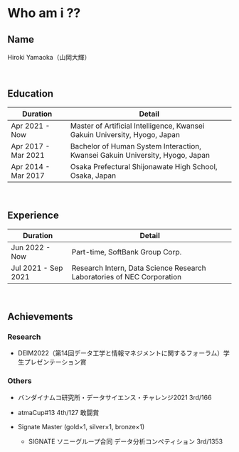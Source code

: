 # **Who am i ??**

## **Name**
Hiroki Yamaoka（山岡大輝）

<br>

## **Education**
|  Duration  |  Detail  |
| ---- | ---- |
|  Apr 2021 - Now  |  Master of Artificial Intelligence, Kwansei Gakuin University, Hyogo, Japan  |
|  Apr 2017 - Mar 2021  |  Bachelor of Human System Interaction, Kwansei Gakuin University, Hyogo, Japan  |
|  Apr 2014 - Mar 2017  |  Osaka Prefectural Shijonawate High School, Osaka, Japan  |
<br>

## **Experience**
|  Duration  |  Detail  |
| ---- | ---- |
|  Jun 2022 - Now  |  Part-time, SoftBank Group Corp.  |
|  Jul 2021 - Sep 2021  |  Research Intern, Data Science Research Laboratories of NEC Corporation  |
<br>

## **Achievements**
### **Research**
- DEIM2022（第14回データ工学と情報マネジメントに関するフォーラム）学生プレゼンテーション賞
### **Others**
- バンダイナムコ研究所・データサイエンス・チャレンジ2021 3rd/166
  
- atmaCup#13 4th/127 敢闘賞
  
- Signate Master (gold×1, silver×1, bronze×1)
  - SIGNATE ソニーグループ合同 データ分析コンペティション 3rd/1353


